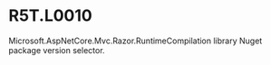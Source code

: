 # R5T.L0010
Microsoft.AspNetCore.Mvc.Razor.RuntimeCompilation library Nuget package version selector.

